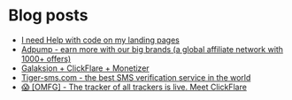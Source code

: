 # Blog posts
<!-- BLOG-POST-LIST:START -->
- [I need Help with code on my landing pages](https://afflift.com/f/threads/i-need-help-with-code-on-my-landing-pages.9907/)
- [Adpump - earn more with our big brands &lpar;a global affiliate network with 1000+ offers&rpar;](https://afflift.com/f/threads/adpump-earn-more-with-our-big-brands-a-global-affiliate-network-with-1000-offers.9833/)
- [Galaksion + ClickFlare + Monetizer](https://afflift.com/f/threads/galaksion-clickflare-monetizer.9906/)
- [Tiger-sms.com - the best SMS verification service in the world](https://afflift.com/f/threads/tiger-sms-com-the-best-sms-verification-service-in-the-world.9919/)
- [😱 [OMFG] - The tracker of all trackers is live. Meet ClickFlare](https://afflift.com/f/threads/%F0%9F%98%B1-omfg-the-tracker-of-all-trackers-is-live-meet-clickflare.9851/)
<!-- BLOG-POST-LIST:END -->
